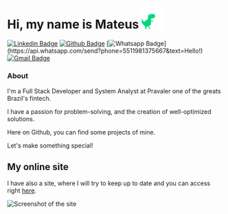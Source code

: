 # Hi, my name is Mateus <img src="https://raw.githubusercontent.com/iammateus/iammateus/assets/dino.gif" width="50px">

[![Linkedin Badge](https://img.shields.io/badge/-LinkedIn-blue?style=flat-square&logo=Linkedin&logoColor=white&link=https://www.linkedin.com/in/ronnyacacio/)](https://www.linkedin.com/in/mateussoaressilva/)
[![Github Badge](https://img.shields.io/badge/-Github-000?style=flat-square&logo=Github&logoColor=white&link=https://github.com/ronnyacacio)](https://github.com/iammateus)
[![Whatsapp Badge](https://img.shields.io/badge/-Whatsapp-4CA143?style=flat-square&labelColor=4CA143&logo=whatsapp&logoColor=white&link=https://api.whatsapp.com/send?phone=5585992681698&text=Olá!)](https://api.whatsapp.com/send?phone=5511981375667&text=Hello!)
[![Gmail Badge](https://img.shields.io/badge/-Gmail-c14438?style=flat-square&logo=Gmail&logoColor=white&link=mailto:ronnyacacio27@gmail.com)](mailto:mateussoaress1997@gmail.com)

### About

I'm a Full Stack Developer and System Analyst at Pravaler one of the greats Brazil's fintech.

I have a passion for problem-solving, and the creation of well-optimized solutions.

Here on Github, you can find some projects of mine.

Let's make something special!

## My online site

I have also a site, where I will try to keep up to date and you can access right [here](https://mateus.art.br/).

![Screenshot of the site](https://raw.githubusercontent.com/iammateus/iammateus/readme/assets/img/screenshot.png)
